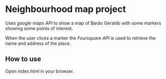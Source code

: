 # Neighbourhood map project

Uses _google maps API_ to show a map of Barão Geraldo with some markers showing
some points of interest.

When the user clicks a marker the _Foursquare API_ is used to retrieve the name and address of the place.

## How to use
Open _index.html_ in your browser.

